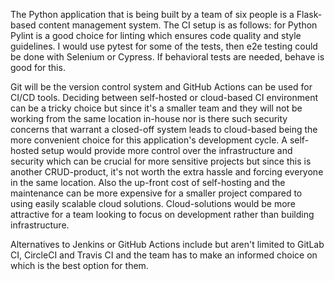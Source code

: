 The Python application that is being built by a team of six people is a Flask-based content management system.
The CI setup is as follows: for Python Pylint is a good choice for linting which ensures code quality and style guidelines. I would use pytest for some of the tests, then e2e testing could be done with Selenium or Cypress. If behavioral tests are needed, behave is good for this.

Git will be the version control system and GitHub Actions can be used for CI/CD tools.
Deciding between self-hosted or cloud-based CI environment can be a tricky choice but since it's a smaller team and they will not be working from the same location in-house nor is there such security concerns that warrant a closed-off system leads to cloud-based being the more convenient choice for this application's development cycle.
A self-hosted setup would provide more control over the infrastructure and security which can be crucial for more sensitive projects but since this is another CRUD-product, it's not worth the extra hassle and forcing everyone in the same location. Also the up-front cost of self-hosting and the maintenance can be more expensive for a smaller project compared to using easily scalable cloud solutions. Cloud-solutions would be more attractive for a team looking to focus on development rather than building infrastructure.

Alternatives to Jenkins or GitHub Actions include but aren't limited to GitLab CI, CircleCI and Travis CI and the team has to make an informed choice on which is the best option for them.
